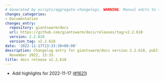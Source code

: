 ```yaml
---
# Generated by scripts/aggregate-changelogs. WARNING: Manual edits to this files will be overwritten.
changes_categories:
- Documentation
changes_entry:
  repository: giantswarm/docs
  url: https://github.com/giantswarm/docs/releases/tag/v2.2.618
  version: 2.2.618
  version_tag: v2.2.618
date: '2022-11-17T13:33:30+00:00'
description: Changelog entry for giantswarm/docs version 2.2.618, published on 17
  November 2022, 13:33.
title: docs release v2.2.618
---
```


- Add highlights for 2022-11-17 ([#1621](https://github.com/giantswarm/docs/pull/1621))
